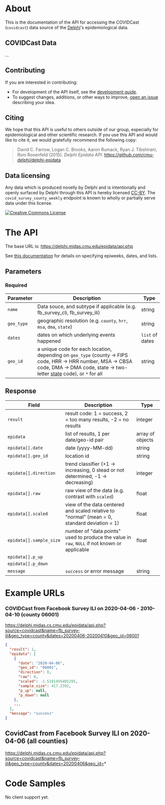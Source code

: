 # About

This is the documentation of the API for accessing the COVIDCast (`covidcast`)
data source of the [Delphi](https://delphi.cmu.edu/)'s epidemiological data.

## COVIDCast Data

... <!-- TODO -->

## Contributing

If you are interested in contributing:

- For development of the API itself, see the
  [development guide](docs/epidata_development.md).
- To suggest changes, additions, or other ways to improve,
  [open an issue](https://github.com/cmu-delphi/delphi-epidata/issues/new)
  describing your idea.

## Citing

We hope that this API is useful to others outside of our group, especially for
epidemiological and other scientific research. If you use this API and would
like to cite it, we would gratefully recommend the following copy:

> David C. Farrow,
> Logan C. Brooks,
> Aaron Rumack,
> Ryan J. Tibshirani,
> Roni Rosenfeld
> (2015).
> _Delphi Epidata API_.
> https://github.com/cmu-delphi/delphi-epidata

## Data licensing

Any data which is produced novelly by Delphi and is intentionally and openly
surfaced by Delphi through this API is hereby licensed
[CC-BY](https://creativecommons.org/licenses/by/4.0/). The `covid_survey_county_weekly` endpoint
is known to wholly or partially serve data under this license.

[![Creative Commons License](https://i.creativecommons.org/l/by/4.0/88x31.png)](https://creativecommons.org/licenses/by/4.0/)


# The API

The base URL is: https://delphi.midas.cmu.edu/epidata/api.php

See [this documentation](README.md) for details on specifying epiweeks, dates, and lists.

## Parameters

### Required

| Parameter | Description | Type |
| --- | --- | --- |
| `name` | Data souce, and subtype if applicable (e.g. fb_survey_cli, fb_survey_ili) | string |
| `geo_type` | geographic resolution (e.g. `county`, `hrr`, `msa`, `dma`, `state`) | string |
| `dates` | dates on which underlying events happened | `list` of dates |
| `geo_id` | a unique code for each location, depending on `geo_type` (county -> FIPS code, HRR -> HRR number, MSA -> CBSA code, DMA -> DMA code, state -> two-letter [state](labels/states.txt) code), or `*` for all | string |

## Response

| Field | Description | Type |
| --- | --- | --- |
| `result` | result code: 1 = success, 2 = too many results, -2 = no results | integer |
| `epidata` | list of results, 1 per date/geo-id pair | array of objects |
| `epidata[].date` | date (yyyy-MM-dd) | string |
| `epidata[].geo_id` | location id | string|
| `epidata[].direction` | trend classifier (+1 -> increasing, 0 stead or not determined, -1 -> decreasing) | integer |
| `epidata[].raw` | raw view of the data (e.g. contrast with `scaled`) | float |
| `epidata[].scaled` | view of the data centered and scaled relative to "normal" (mean = 0, standard deviation = 1)| float |
| `epidata[].sample_size` | number of "data points" used to produce the value in `raw`, `NULL` if not known or applicable | float |
| `epidata[].p_up` | | | <!-- TODO -->
| `epidata[].p_down` | | | <!-- TODO -->
| `message` | `success` or error message | string |

# Example URLs

### COVIDCast from Facebook Survey ILI on 2020-04-06 - 2010-04-10 (county 06001)
https://delphi.midas.cs.cmu.edu/epidata/api.php?source=covidcast&name=fb_survey-ili&geo_type=county&dates=20200406-20200410&geo_id=06001
```json
{
  "result": 1,
  "epidata": [
    {
      "date": "2020-04-06",
      "geo_id": "06001",
      "direction": 0,
      "raw": 0,
      "scaled": -1.5191456405295,
      "sample_size": 417.2392,
      "p_up": null,
      "p_down": null
    },
    ...
  ],
  "message": "success"
}
```

## CovidCast from Facebook Survey ILI on 2020-04-06 (all counties)
https://delphi.midas.cs.cmu.edu/epidata/api.php?source=covidcast&name=fb_survey-ili&geo_type=county&dates=20200406&geo_id=*


# Code Samples

No client support yet.
